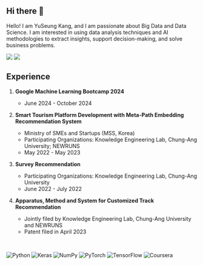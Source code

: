 ## Hi there 👋
Hello! I am YuSeung Kang, and I am passionate about Big Data and Data Science. I am interested in using data analysis techniques and AI methodologies to extract insights, support decision-making, and solve business problems.

<a href="https://www.linkedin.com/in/kangusng-37b2472a6" target="_blank"><img src="https://img.shields.io/badge/YuSeungKang-0A66C2?style=flat-square&logo=Linkedin&logoColor=white"/></a>
<a href="mailto:kangusng@gmail.com" target="_blank"><img src="https://img.shields.io/badge/kangusng@gmail.com-EA4335?style=flat-square&logo=Gmail&logoColor=white"/></a>

## Experience

1. **Google Machine Learning Bootcamp 2024**
   - June 2024 - October 2024

2. **Smart Tourism Platform Development with Meta-Path Embedding Recommendation System**
   - Ministry of SMEs and Startups (MSS, Korea)
   - Participating Organizations: Knowledge Engineering Lab, Chung-Ang University; NEWRUNS
   - May 2022 - May 2023

3. **Survey Recommendation**
   - Participating Organizations: Knowledge Engineering Lab, Chung-Ang University
   - June 2022 - July 2022

4. **Apparatus, Method and System for Customized Track Recommendation**
   - Jointly filed by Knowledge Engineering Lab, Chung-Ang University and NEWRUNS
   - Patent filed in April 2023

<br>

![Python](https://img.shields.io/badge/Python-3776AB?style=for-the-badge&logo=python&logoColor=white)
![Keras](https://img.shields.io/badge/Keras-D00000?style=for-the-badge&logo=keras&logoColor=white)
![NumPy](https://img.shields.io/badge/NumPy-013243?style=for-the-badge&logo=numpy&logoColor=white)
![PyTorch](https://img.shields.io/badge/PyTorch-EE4C2C?style=for-the-badge&logo=pytorch&logoColor=white)
![TensorFlow](https://img.shields.io/badge/TensorFlow-FF6F00?style=for-the-badge&logo=tensorflow&logoColor=white)
![Coursera](https://img.shields.io/badge/Coursera-0056D2?style=for-the-badge&logo=coursera&logoColor=white)


<!--
**kangyuseung/kangyuseung** is a ✨ _special_ ✨ repository because its `README.md` (this file) appears on your GitHub profile.

Here are some ideas to get you started:

- 🔭 I’m currently working on ...
- 🌱 I’m currently learning ...
- 👯 I’m looking to collaborate on ...
- 🤔 I’m looking for help with ...
- 💬 Ask me about ...
- 📫 How to reach me: ...
- 😄 Pronouns: ...
- ⚡ Fun fact: ...
-->

